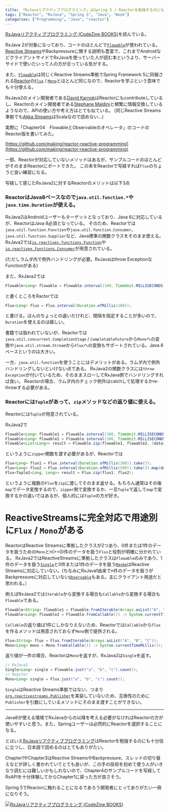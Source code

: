 ```yaml
---
title: 「RxJavaリアクティブプログラミング」はSpring 5 / Reactorを勉強するのにも役に立つ書籍
tags: ["Reactor", "RxJava", "Spring 5", "Java", "Book"]
categories: ["Programming", "Java", "reactor"]
---
```


<a href="http://www.amazon.co.jp/exec/obidos/ASIN/4798149519/ikam-22/ref=nosim/" name="amazletlink" target="_blank">RxJavaリアクティブプログラミング (CodeZine BOOKS)</a>を読んでいる。


RxJava 2が対象になっており、コードのほとんどで[`Flowable`](http://reactivex.io/RxJava/javadoc/io/reactivex/Flowable.html)が使われている。[Reactive Streams](http://www.reactive-streams.org/)やBackpressureに関する説明も豊富で、これまでAndroidなどクライアントサイドでRxJavaを使っていた人が読む本というより、サーバーサイドで使いたいって人の方が合っている気がする。

また、[`Flowable`](http://reactivex.io/RxJava/javadoc/io/reactivex/Flowable.html)は同じくReactive Streams準拠でSpring Framework 5に同梱される[Reactor](https://projectreactor.io/)の[`Flux`](https://projectreactor.io/docs/core/release/api/reactor/core/publisher/Flux.html) / [`Mono`](https://projectreactor.io/docs/core/release/api/reactor/core/publisher/Mono.html)とほとんど同じなので、Reactorを学ぶという意味でも十分使える。

RxJava2のメイン開発者である[David Karnok](https://twitter.com/akarnokd)はReactorにもcontributeしているし、Reactorのメイン開発者である[Stephane Maldini](https://twitter.com/smaldini)と頻繁に情報交換しているようなので、APIの使い方や考え方はとても似ている。
(同じReactive Streams準拠でも[Akka Streams](http://doc.akka.io/docs/akka/2.5.0/scala/stream/)はScalaなので読めない...)

実際に「Chapter04　FlowableとObservableのオペレータ」のコードのReactor版を書いてみた。

[https://github.com/making/reactor-reactive-programming](https://github.com/making/reactor-reactive-programming)

一部、Reactorが対応していないメソッドはあるが、サンプルコードのほとんどがそのままReactorにポートできた。
この本をReactorで写経すれば`Flux`のちょうど良い練習になる。

写経して感じたRxJava2に対するReactorのメリットは以下3点

### ReactorはJava8ベースなので`java.util.function.*`や`java.time.Duration`が使える。

RxJava2はAndroidユーザーもターゲットとなっており、Java 6に対応しているが、ReactorはJava 8必須となっている。
そのため、Reactorでは`java.util.function.Function`や`java.util.function.Consumer`、`java.util.function.Supplier`など、Java標準の関数クラスをそのまま使える。RxJava2では[`io.reactivex.functions.Function`](http://reactivex.io/RxJava/javadoc/io/reactivex/functions/Function.html)や[`io.reactivex.functions.Consumer`](http://reactivex.io/RxJava/javadoc/io/reactivex/functions/Consumer.html)が用意されている。

 (ただしラムダ内で例外ハンドリングが必要。RxJavaはthrow ExceptionなFunctionがある)

また、RxJava2では

``` java
Flowable<Long> flowable = Flowable.interval(100, TimeUnit.MILLISECONDS);
```

と書くところをRactorでは

``` java
Flux<Long> flux = Flux.interval(Duration.ofMillis(100));
```

と書ける。ほんのちょっとの違いだけれど、間隔を指定することが多いので、`Duration`を使えるのは嬉しい。

書籍では扱われていないが、Reactorでは`java.util.concurrent.CompletionStage` / `CompletableFuture`から`Mono`への変換や`java.util.stream.Stream`から`Flux`への変換もサポートされている。Java 8ベースというのは大きい。

一方、`java.util.function`を使うことにはデメリットがある。ラムダ内で例外ハンドリングしないといけない点である。
RxJava2の関数クラスには`throw Exception`が付いているため、そのままスローしてRxJava側でハンドリングすれば良い。
Reactorの場合、ラムダ内のチェック例外はcatchして処理するかre-throwする必要がある。



### Reactorには`Tuple`があって、`zip`メソッドなどの返り値に使える。

Reactorには`Tuple`が用意されている。

RxJava2で

``` java
Flowable<Long> flowable1 = Flowable.interval(300, TimeUnit.MILLISECONDS).take(5);
Flowable<Long> flowable2 = Flowable.interval(300, TimeUnit.MILLISECONDS).take(3).map(data -> data + 100);
Flowable<List<Long>> result = Flowable.zip(flowable1, flowable2, (data1, data2) -> Arrays.asList(data1, data2));
```

というように`zipper`関数を渡す必要があるが、Reactorでは

``` java
Flux<Long> flux1 = Flux.interval(Duration.ofMillis(300)).take(5);
Flux<Long> flux2 = Flux.interval(Duration.ofMillis(500)).take(3).map(data -> data + 100);
Flux<Tuple2<Long, Long>> result = Flux.zip(flux1, flux2);
```

というように複数の`Flux`を`zip`に渡してそのまま返せる。もちろん通常はその後`map`でデータ変換するので、`zipper`側で変換するか、一旦`Tuple`で返して`map`で変換するかの違いではあるが、個人的には`Tuple`の方が好き。



# ReactiveStreamsに完全対応で用途別に`Flux` / `Mono`がある

ReactorはReactive Streamsに準拠したクラスが2つあり、0件または1件のデータを扱うための`Mono`とn(>=0)件のデータを扱う`Flux`と役割が明確に分かれている。
RxJava2ではReactiveStreamsに準拠したクラスは`Flowable`のみであり、1件のデータを扱う[`Single`](http://reactivex.io/RxJava/javadoc/io/reactivex/Single.html)と0件または1件のデータを扱う[`Maybe`](http://reactivex.io/RxJava/javadoc/io/reactivex/Maybe.html)はReactive Streamsに対応していない。(ちなみにRxJava1由来でn件のデータを扱うがBackpressureに対応していない[`Observable`](http://reactivex.io/RxJava/javadoc/io/reactivex/Observable.html)もある。主にクライアント用途だと思われる。）

例えばRxJava2では`Iterable`から変換する場合も`Callable`から変換する場合も`Flowable`である。

``` java
Flowable<String> flowable1 = Flowable.fromIterable(Arrays.asList("A", "B", "C"));
Flowable<Long> flowable2 = Flowable.fromCallable(() -> System.currentTimeMillis());
```

`Callable`の返り値は1件にしかなりえないため、Reactorでは`Callable`から`Flux`を作るメソッドは用意されておらず`Mono`側で提供される。

``` java
Flux<String> flux = Flux.fromIterable(Arrays.asList("A", "B", "C"));
Mono<Long> mono = Mono.fromCallable(() -> System.currentTimeMillis());
```

返り値が一件の場合、Reactorは`Mono`を返すが、RxJava2は`Single`を返す。

``` java
// RxJava2
Single<Long> single = Flowable.just("a", "b", "c").count();
// Reactor
Mono<Long> single = Flux.just("a", "b", "c").count();
```

`Single`はReactive Streams準拠ではない、つまり[`org.reactivestreams.Publisher`](http://www.reactive-streams.org/reactive-streams-1.0.0-javadoc/org/reactivestreams/Publisher.html)を実装していないため、互換性のために`Publisher`を引数にしているメソッドにそのまま渡すことができない。

----

Java8が使える環境でRxJavaからの以降を考える必要がなければReactorの方が使いやすいと思う。また、Springユーザーは必然的にReactorを選択することになる。

とはいえ<a href="http://www.amazon.co.jp/exec/obidos/ASIN/4798149519/ikam-22/ref=nosim/" name="amazletlink" target="_blank">RxJavaリアクティブプログラミング</a>はReactorを勉強するのにも十分役に立つし、日本語で読めるのはとてもありがたい。

Chapter1やChapter3はReactive StreamsやBackpressure、スレッドの切り替えなどが詳しく書かれていてとても良いが、この手の技術を初めて使う人がいきなり読むには難しいかもしれないので、Chapter4のサンプルコードを写経してRxAPIを十分体験してからChapter1に戻った方が良さそう。

Spring 5でReactorに触れることになるであろう開発者にとってありがたい一冊になりそう。

<a href="http://www.amazon.co.jp/exec/obidos/ASIN/4798149519/ikam-22/ref=nosim/" name="amazletlink" target="_blank"><img src="https://images-fe.ssl-images-amazon.com/images/I/51AryYzL-iL._SL160_.jpg" alt="RxJavaリアクティブプログラミング (CodeZine BOOKS)" style="border: none;" /></a>
